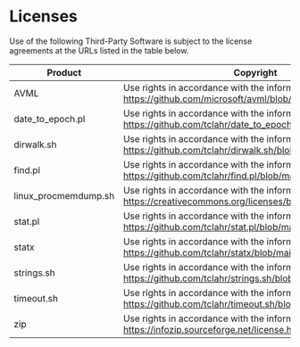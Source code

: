 # Licenses

Use of the following Third-Party Software is subject to the license agreements at the URLs listed in the table below.

|Product|Copyright|URL|
|---|---|---|
|AVML|Use rights in accordance with the information displayed at: <https://github.com/microsoft/avml/blob/main/LICENSE>|<https://github.com/microsoft/avml>|
|date_to_epoch.pl|Use rights in accordance with the information displayed at: <https://github.com/tclahr/date_to_epoch.pl/blob/main/LICENSE>|<https://github.com/tclahr/date_to_epoch.pl>|
|dirwalk.sh|Use rights in accordance with the information displayed at: <https://github.com/tclahr/dirwalk.sh/blob/main/LICENSE>|<https://github.com/tclahr/dirwalk.sh>|
|find.pl|Use rights in accordance with the information displayed at: <https://github.com/tclahr/find.pl/blob/main/LICENSE>|<https://github.com/tclahr/find.pl>|
|linux_procmemdump.sh|Use rights in accordance with the information displayed at: <https://creativecommons.org/licenses/by-sa/4.0>|<https://github.com/halpomeranz/dfis>|
|stat.pl|Use rights in accordance with the information displayed at: <https://github.com/tclahr/stat.pl/blob/main/LICENSE>|<https://github.com/tclahr/stat.pl>|
|statx|Use rights in accordance with the information displayed at: <https://github.com/tclahr/statx/blob/main/LICENSE>|<https://github.com/tclahr/statx>|
|strings.sh|Use rights in accordance with the information displayed at: <https://github.com/tclahr/strings.sh/blob/main/LICENSE>|<https://github.com/tclahr/strings.sh>|
|timeout.sh|Use rights in accordance with the information displayed at: <https://github.com/tclahr/timeout.sh/blob/main/LICENSE>|<https://github.com/tclahr/timeout.sh>|
|zip|Use rights in accordance with the information displayed at: <https://infozip.sourceforge.net/license.html>|<https://infozip.sourceforge.net>|
